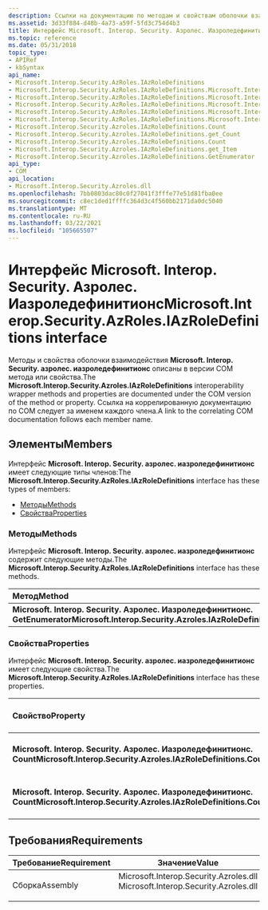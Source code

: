 ```yaml
---
description: Ссылки на документацию по методам и свойствам оболочки взаимодействия Иазроледефинитионс.
ms.assetid: 3d33f884-d48b-4a73-a59f-5fd3c754d4b3
title: Интерфейс Microsoft. Interop. Security. Азролес. Иазроледефинитионс
ms.topic: reference
ms.date: 05/31/2018
topic_type:
- APIRef
- kbSyntax
api_name:
- Microsoft.Interop.Security.AzRoles.IAzRoleDefinitions
- Microsoft.Interop.Security.AzRoles.IAzRoleDefinitions.Microsoft.Interop.Security.Azroles.IAzRoleDefinitions.GetEnumerator
- Microsoft.Interop.Security.AzRoles.IAzRoleDefinitions.Microsoft.Interop.Security.Azroles.IAzRoleDefinitions.Count
- Microsoft.Interop.Security.AzRoles.IAzRoleDefinitions.Microsoft.Interop.Security.Azroles.IAzRoleDefinitions.get_Count
- Microsoft.Interop.Security.AzRoles.IAzRoleDefinitions.Microsoft.Interop.Security.Azroles.IAzRoleDefinitions.Count
- Microsoft.Interop.Security.AzRoles.IAzRoleDefinitions.Microsoft.Interop.Security.Azroles.IAzRoleDefinitions.get_Item
- Microsoft.Interop.Security.Azroles.IAzRoleDefinitions.Count
- Microsoft.Interop.Security.Azroles.IAzRoleDefinitions.get_Count
- Microsoft.Interop.Security.Azroles.IAzRoleDefinitions.Count
- Microsoft.Interop.Security.Azroles.IAzRoleDefinitions.get_Item
- Microsoft.Interop.Security.Azroles.IAzRoleDefinitions.GetEnumerator
api_type:
- COM
api_location:
- Microsoft.Interop.Security.Azroles.dll
ms.openlocfilehash: 7bb0803dac80c0f27041f3fffe77e51d81fba0ee
ms.sourcegitcommit: c8ec1ded1ffffc364d3c4f560bb2171da0dc5040
ms.translationtype: MT
ms.contentlocale: ru-RU
ms.lasthandoff: 03/22/2021
ms.locfileid: "105665507"
---
```

# <a name="microsoftinteropsecurityazrolesiazroledefinitions-interface"></a><span data-ttu-id="9dce5-103">Интерфейс Microsoft. Interop. Security. Азролес. Иазроледефинитионс</span><span class="sxs-lookup"><span data-stu-id="9dce5-103">Microsoft.Interop.Security.AzRoles.IAzRoleDefinitions interface</span></span>

<span data-ttu-id="9dce5-104">Методы и свойства оболочки взаимодействия **Microsoft. Interop. Security. азролес. иазроледефинитионс** описаны в версии COM метода или свойства.</span><span class="sxs-lookup"><span data-stu-id="9dce5-104">The **Microsoft.Interop.Security.Azroles.IAzRoleDefinitions** interoperability wrapper methods and properties are documented under the COM version of the method or property.</span></span> <span data-ttu-id="9dce5-105">Ссылка на коррелированную документацию по COM следует за именем каждого члена.</span><span class="sxs-lookup"><span data-stu-id="9dce5-105">A link to the correlating COM documentation follows each member name.</span></span>

## <a name="members"></a><span data-ttu-id="9dce5-106">Элементы</span><span class="sxs-lookup"><span data-stu-id="9dce5-106">Members</span></span>

<span data-ttu-id="9dce5-107">Интерфейс **Microsoft. Interop. Security. азролес. иазроледефинитионс** имеет следующие типы членов:</span><span class="sxs-lookup"><span data-stu-id="9dce5-107">The **Microsoft.Interop.Security.AzRoles.IAzRoleDefinitions** interface has these types of members:</span></span>

-   [<span data-ttu-id="9dce5-108">Методы</span><span class="sxs-lookup"><span data-stu-id="9dce5-108">Methods</span></span>](#methods)
-   [<span data-ttu-id="9dce5-109">Свойства</span><span class="sxs-lookup"><span data-stu-id="9dce5-109">Properties</span></span>](#properties)

### <a name="methods"></a><span data-ttu-id="9dce5-110">Методы</span><span class="sxs-lookup"><span data-stu-id="9dce5-110">Methods</span></span>

<span data-ttu-id="9dce5-111">Интерфейс **Microsoft. Interop. Security. азролес. иазроледефинитионс** содержит следующие методы.</span><span class="sxs-lookup"><span data-stu-id="9dce5-111">The **Microsoft.Interop.Security.AzRoles.IAzRoleDefinitions** interface has these methods.</span></span>



| <span data-ttu-id="9dce5-112">Метод</span><span class="sxs-lookup"><span data-stu-id="9dce5-112">Method</span></span>                                                                  | <span data-ttu-id="9dce5-113">Описание</span><span class="sxs-lookup"><span data-stu-id="9dce5-113">Description</span></span>                                                                     |
|:------------------------------------------------------------------------|:--------------------------------------------------------------------------------|
| <span data-ttu-id="9dce5-114">**Microsoft. Interop. Security. Азролес. Иазроледефинитионс. GetEnumerator**</span><span class="sxs-lookup"><span data-stu-id="9dce5-114">**Microsoft.Interop.Security.Azroles.IAzRoleDefinitions.GetEnumerator**</span></span> | [<span data-ttu-id="9dce5-115">**Иазроледефинитионс:: \_ NewEnum**</span><span class="sxs-lookup"><span data-stu-id="9dce5-115">**IAzRoleDefinitions::\_NewEnum**</span></span>](/windows/desktop/api/Azroles/nf-azroles-iazroledefinitions-get__newenum)<br/> |



 

### <a name="properties"></a><span data-ttu-id="9dce5-116">Свойства</span><span class="sxs-lookup"><span data-stu-id="9dce5-116">Properties</span></span>

<span data-ttu-id="9dce5-117">Интерфейс **Microsoft. Interop. Security. азролес. иазроледефинитионс** имеет следующие свойства.</span><span class="sxs-lookup"><span data-stu-id="9dce5-117">The **Microsoft.Interop.Security.AzRoles.IAzRoleDefinitions** interface has these properties.</span></span>



| <span data-ttu-id="9dce5-118">Свойство</span><span class="sxs-lookup"><span data-stu-id="9dce5-118">Property</span></span>                                                                   | <span data-ttu-id="9dce5-119">Тип доступа</span><span class="sxs-lookup"><span data-stu-id="9dce5-119">Access type</span></span>          | <span data-ttu-id="9dce5-120">Описание</span><span class="sxs-lookup"><span data-stu-id="9dce5-120">Description</span></span>                                                                         |
|:---------------------------------------------------------------------------|:---------------------|:------------------------------------------------------------------------------------|
| <span data-ttu-id="9dce5-121">**Microsoft. Interop. Security. Азролес. Иазроледефинитионс. Count**</span><span class="sxs-lookup"><span data-stu-id="9dce5-121">**Microsoft.Interop.Security.Azroles.IAzRoleDefinitions.Count**</span></span><br/> | <span data-ttu-id="9dce5-122">Только для чтения</span><span class="sxs-lookup"><span data-stu-id="9dce5-122">Read-only</span></span><br/> | [<span data-ttu-id="9dce5-123">**Свойство Count объекта Иазроледефинитионс**</span><span class="sxs-lookup"><span data-stu-id="9dce5-123">**Count Property of IAzRoleDefinitions**</span></span>](/windows/desktop/api/Azroles/nf-azroles-iazroledefinitions-get_count)<br/> |
| <span data-ttu-id="9dce5-124">**Microsoft. Interop. Security. Азролес. Иазроледефинитионс. Count**</span><span class="sxs-lookup"><span data-stu-id="9dce5-124">**Microsoft.Interop.Security.Azroles.IAzRoleDefinitions.Count**</span></span><br/> | <span data-ttu-id="9dce5-125">Только для чтения</span><span class="sxs-lookup"><span data-stu-id="9dce5-125">Read-only</span></span><br/> | [<span data-ttu-id="9dce5-126">**Свойство Item объекта Иазроледефинитионс**</span><span class="sxs-lookup"><span data-stu-id="9dce5-126">**Item Property of IAzRoleDefinitions**</span></span>](/windows/desktop/api/Azroles/nf-azroles-iazroledefinitions-get_item)<br/>   |



 

## <a name="requirements"></a><span data-ttu-id="9dce5-127">Требования</span><span class="sxs-lookup"><span data-stu-id="9dce5-127">Requirements</span></span>



| <span data-ttu-id="9dce5-128">Требование</span><span class="sxs-lookup"><span data-stu-id="9dce5-128">Requirement</span></span> | <span data-ttu-id="9dce5-129">Значение</span><span class="sxs-lookup"><span data-stu-id="9dce5-129">Value</span></span> |
|---------------------|-------------------------------------------------------------------------------------------------------------------|
| <span data-ttu-id="9dce5-130">Сборка</span><span class="sxs-lookup"><span data-stu-id="9dce5-130">Assembly</span></span><br/> | <dl> <span data-ttu-id="9dce5-131"><dt>Microsoft.Interop.Security.Azroles.dll</dt></span><span class="sxs-lookup"><span data-stu-id="9dce5-131"><dt>Microsoft.Interop.Security.Azroles.dll</dt></span></span> </dl> |



 

 




